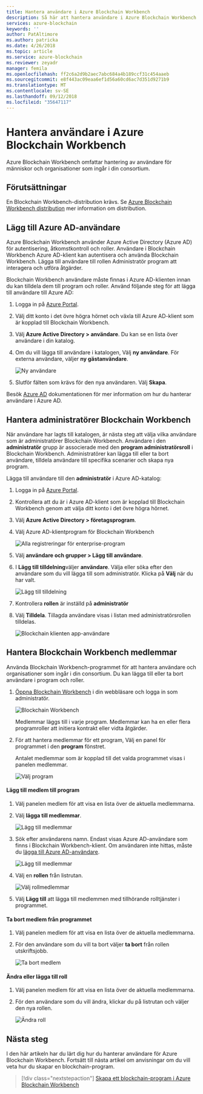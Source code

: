 ```yaml
---
title: Hantera användare i Azure Blockchain Workbench
description: Så här att hantera användare i Azure Blockchain Workbench.
services: azure-blockchain
keywords: ''
author: PatAltimore
ms.author: patricka
ms.date: 4/26/2018
ms.topic: article
ms.service: azure-blockchain
ms.reviewer: zeyadr
manager: femila
ms.openlocfilehash: ff2c6a2d9b2aec7abc684a4b189ccf31c454aaeb
ms.sourcegitcommit: e8f443ac09eaa6ef1d56a60cd6ac7d351d9271b9
ms.translationtype: MT
ms.contentlocale: sv-SE
ms.lasthandoff: 09/12/2018
ms.locfileid: "35647117"
---
```

# <a name="manage-users-in-azure-blockchain-workbench"></a>Hantera användare i Azure Blockchain Workbench

Azure Blockchain Workbench omfattar hantering av användare för människor och organisationer som ingår i din consortium.

## <a name="prerequisites"></a>Förutsättningar

En Blockchain Workbench-distribution krävs. Se [Azure Blockchain Workbench distribution](blockchain-workbench-deploy.md) mer information om distribution.

## <a name="add-azure-ad-users"></a>Lägg till Azure AD-användare

Azure Blockchain Workbench använder Azure Active Directory (Azure AD) för autentisering, åtkomstkontroll och roller. Användare i Blockchain Workbench Azure AD-klient kan autentisera och använda Blockchain Workbench. Lägga till användare till rollen Administratör program att interagera och utföra åtgärder.

Blockchain Workbench användare måste finnas i Azure AD-klienten innan du kan tilldela dem till program och roller. Använd följande steg för att lägga till användare till Azure AD:

1.  Logga in på [Azure Portal](https://portal.azure.com).
2.  Välj ditt konto i det övre högra hörnet och växla till Azure AD-klient som är kopplad till Blockchain Workbench.
3.  Välj **Azure Active Directory > användare**. Du kan se en lista över användare i din katalog.
4.  Om du vill lägga till användare i katalogen, Välj **ny användare**. För externa användare, väljer **ny gästanvändare**.

    ![Ny användare](media/blockchain-workbench-manage-users/add-ad-user.png)

5.  Slutför fälten som krävs för den nya användaren. Välj **Skapa**.

Besök [Azure AD](../active-directory/fundamentals/add-users-azure-active-directory.md) dokumentationen för mer information om hur du hanterar användare i Azure AD.

## <a name="manage-blockchain-workbench-administrators"></a>Hantera administratörer Blockchain Workbench

När användare har lagts till katalogen, är nästa steg att välja vilka användare som är administratörer Blockchain Workbench. Användare i den **administratör** grupp är associerade med den **program administratörsroll** i Blockchain Workbench. Administratörer kan lägga till eller ta bort användare, tilldela användare till specifika scenarier och skapa nya program.

Lägga till användare till den **administratör** i Azure AD-katalog:

1.  Logga in på [Azure Portal](https://portal.azure.com).
2.  Kontrollera att du är i Azure AD-klient som är kopplad till Blockchain Workbench genom att välja ditt konto i det övre högra hörnet.
3.  Välj **Azure Active Directory > företagsprogram**.
4.  Välj Azure AD-klientprogram för Blockchain Workbench
    
    ![Alla registreringar för enterprise-program](media/blockchain-workbench-manage-users/select-blockchain-client-app.png)

5.  Välj **användare och grupper > Lägg till användare**.
6.  I **Lägg till tilldelning**väljer **användare**. Välja eller söka efter den användare som du vill lägga till som administratör. Klicka på **Välj** när du har valt.

    ![Lägg till tilldelning ](media/blockchain-workbench-manage-users/add-user-assignment.png)

9.  Kontrollera **rollen** är inställd på **administratör**
10. Välj **Tilldela**. Tillagda användare visas i listan med administratörsrollen tilldelas.

    ![Blockchain klienten app-användare](media/blockchain-workbench-manage-users/blockchain-admin-list.png)

## <a name="managing-blockchain-workbench-members"></a>Hantera Blockchain Workbench medlemmar

Använda Blockchain Workbench-programmet för att hantera användare och organisationer som ingår i din consortium. Du kan lägga till eller ta bort användare i program och roller.

1. [Öppna Blockchain Workbench](blockchain-workbench-deploy.md#blockchain-workbench-web-url) i din webbläsare och logga in som administratör.

    ![Blockchain Workbench](media/blockchain-workbench-manage-users/blockchain-workbench-applications.png)

    Medlemmar läggs till i varje program. Medlemmar kan ha en eller flera programroller att initiera kontrakt eller vidta åtgärder.

2. För att hantera medlemmar för ett program, Välj en panel för programmet i den **program** fönstret.

    Antalet medlemmar som är kopplad till det valda programmet visas i panelen medlemmar.

    ![Välj program](media/blockchain-workbench-manage-users/blockchain-workbench-select-application.png)


#### <a name="add-member-to-application"></a>Lägg till medlem till program

1. Välj panelen medlem för att visa en lista över de aktuella medlemmarna.
2. Välj **lägga till medlemmar**.

    ![Lägg till medlemmar](media/blockchain-workbench-manage-users/application-add-members.png)

3. Sök efter användarens namn.  Endast visas Azure AD-användare som finns i Blockchain Workbench-klient. Om användaren inte hittas, måste du [lägga till Azure AD-användare](#add-azure-ad-users).

    ![Lägg till medlemmar](media/blockchain-workbench-manage-users/find-user.png)

4. Välj en **rollen** från listrutan.

    ![Välj rollmedlemmar](media/blockchain-workbench-manage-users/application-select-role.png)

5. Välj **Lägg till** att lägga till medlemmen med tillhörande rolltjänster i programmet.

#### <a name="remove-member-from-application"></a>Ta bort medlem från programmet

1. Välj panelen medlem för att visa en lista över de aktuella medlemmarna.
2. För den användare som du vill ta bort väljer **ta bort** från rollen utskriftsjobb.

    ![Ta bort medlem](media/blockchain-workbench-manage-users/application-remove-member.png)

#### <a name="change-or-add-role"></a>Ändra eller lägga till roll

1. Välj panelen medlem för att visa en lista över de aktuella medlemmarna.
2. För den användare som du vill ändra, klickar du på listrutan och väljer den nya rollen.

    ![Ändra roll](media/blockchain-workbench-manage-users/application-change-role.png)

## <a name="next-steps"></a>Nästa steg

I den här artikeln har du lärt dig hur du hanterar användare för Azure Blockchain Workbench. Fortsätt till nästa artikel om anvisningar om du vill veta hur du skapar en blockchain-program.

> [!div class="nextstepaction"]
> [Skapa ett blockchain-program i Azure Blockchain Workbench](blockchain-workbench-create-app.md)
